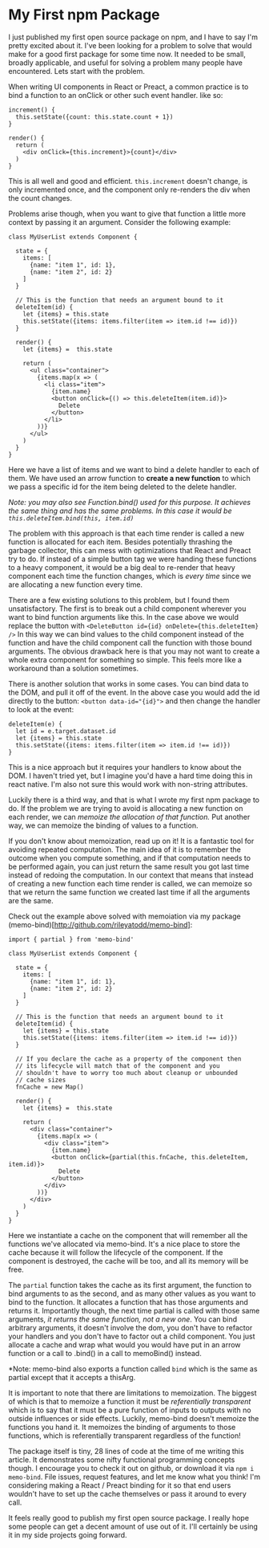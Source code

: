 # My First npm Package

I just published my first open source package on npm, and I have to say I'm pretty excited about it. I've been looking for a problem to solve that would make for a good first package for some time now. It needed to be small, broadly applicable, and useful for solving a problem many people have encountered. Lets start with the problem.

When writing UI components in React or Preact, a common practice is to bind a function to an onClick or other such event handler. like so:
```
increment() {
  this.setState({count: this.state.count + 1})
}

render() {
  return (
    <div onClick={this.increment}>{count}</div>
  )
}
```
This is all well and good and efficient. `this.increment` doesn't change, is only incremented once, and the component only re-renders the div when the count changes.

Problems arise though, when you want to give that function a little more context by passing it an argument. Consider the following example:
```
class MyUserList extends Component {

  state = {
    items: [
      {name: "item 1", id: 1},
      {name: "item 2", id: 2}
    ]
  }

  // This is the function that needs an argument bound to it
  deleteItem(id) {
    let {items} = this.state
    this.setState({items: items.filter(item => item.id !== id)})
  }

  render() {
    let {items} =  this.state

    return (
      <ul class="container">
        {items.map(x => (
          <li class="item">
            {item.name}
            <button onClick={() => this.deleteItem(item.id)}>
              Delete
            </button>
          </li>
        ))}
      </ul>
    )
  }
}
```

Here we have a list of items and we want to bind a delete handler to each of them. We have used an arrow function to **create a new function** to which we pass a specific id for the item being deleted to the delete handler. 

*Note: you may also see Function.bind() used for this purpose. It achieves the same thing and has the same problems. In this case it would be `this.deleteItem.bind(this, item.id)`*

The problem with this approach is that each time render is called a new function is allocated for each item. Besides potentially thrashing the garbage collector, this can mess with optimizations that React and Preact try to do. If instead of a simple button tag we were handing these functions to a heavy component, it would be a big deal to re-render that heavy component each time the function changes, which is *every time* since we are allocating a new function every time. 

There are a few existing solutions to this problem, but I found them unsatisfactory. The first is to break out a child component wherever you want to bind function arguments like this. In the case above we would replace the button with 
```<DeleteButton id={id} onDelete={this.deleteItem} />``` 
In this way we can bind values to the child component instead of the function and have the child component call the function with those bound arguments. The obvious drawback here is that you may not want to create a whole extra component for something so simple. This feels more like a workaround than a solution sometimes.

There is another solution that works in some cases. You can bind data to the DOM, and pull it off of the event. In the above case you would add the id directly to the button: `<button data-id="{id}">` and then change the handler to look at the event:
```
deleteItem(e) {
  let id = e.target.dataset.id
  let {items} = this.state
  this.setState({items: items.filter(item => item.id !== id)})
}
```

This is a nice approach but it requires your handlers to know about the DOM. I haven't tried yet, but I imagine you'd have a hard time doing this in react native. I'm also not sure this would work with non-string attributes.

Luckily there is a third way, and that is what I wrote my first npm package to do. If the problem we are trying to avoid is allocating a new function on each render, we can *memoize the allocation of that function.* Put another way, we can memoize the binding of values to a function. 

If you don't know about memoization, read up on it! It is a fantastic tool for avoiding repeated computation. The main idea of it is to remember the outcome when you compute something, and if that computation needs to be performed again, you can just return the same result you got last time instead of redoing the computation. In our context that means that instead of creating a new function each time render is called, we can memoize so that we return the same function we created last time if all the arguments are the same.

Check out the example above solved with memoiation via my package (memo-bind)[http://github.com/rileyatodd/memo-bind]:
```
import { partial } from 'memo-bind'

class MyUserList extends Component {

  state = {
    items: [
      {name: "item 1", id: 1},
      {name: "item 2", id: 2}
    ]
  }

  // This is the function that needs an argument bound to it
  deleteItem(id) {
    let {items} = this.state
    this.setState({items: items.filter(item => item.id !== id)})
  }

  // If you declare the cache as a property of the component then
  // its lifecycle will match that of the component and you 
  // shouldn't have to worry too much about cleanup or unbounded
  // cache sizes
  fnCache = new Map()

  render() {
    let {items} =  this.state

    return (
      <div class="container">
        {items.map(x => (
          <div class="item">
            {item.name}
            <button onClick={partial(this.fnCache, this.deleteItem, item.id)}>
              Delete
            </button>
          </div>
        ))}
      </div>
    )
  }
}
```

Here we instantiate a cache on the component that will remember all the functions we've allocated via memo-bind. It's a nice place to store the cache because it will follow the lifecycle of the component. If the component is destroyed, the cache will be too, and all its memory will be free. 

The `partial` function takes the cache as its first argument, the function to bind arguments to as the second, and as many other values as you want to bind to the function. It allocates a function that has those arguments and returns it. Importantly though, the next time partial is called with those same arguments, *it returns the same function, not a new one*. You can bind arbitrary arguments, it doesn't involve the dom, you don't have to refactor your handlers and you don't have to factor out a child component. You just allocate a cache and wrap what would you would have put in an arrow function or a call to .bind() in a call to memoBind() instead. 

*Note: memo-bind also exports a function called `bind` which is the same as partial except that it accepts a thisArg.

It is important to note that there are limitations to memoization. The biggest of which is that to memoize a function it must be *referentially transparent* which is to say that it must be a pure function of inputs to outputs with no outside influences or side effects. Luckily, memo-bind doesn't memoize the functions you hand it. It memoizes the binding of arguments to those functions, which is referentially transparent regardless of the function! 

The package itself is tiny, 28 lines of code at the time of me writing this article. It demonstrates some nifty functional programming concepts though. I encourage you to check it out on github, or download it via `npm i memo-bind`. File issues, request features, and let me know what you think! I'm considering making a React / Preact binding for it so that end users wouldn't have to set up the cache themselves or pass it around to every call.

It feels really good to publish my first open source package. I really hope some people can get a decent amount of use out of it. I'll certainly be using it in my side projects going forward.